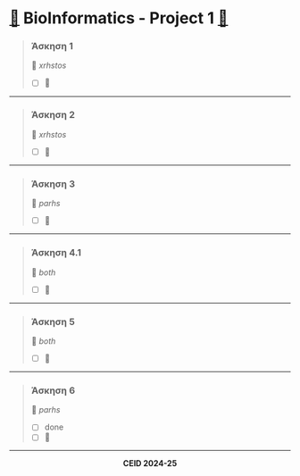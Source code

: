 # [📝](https://docs.google.com/document/d/1h4_Pqx_hJTgqUzRbDlWtmXpKMVQSoA_qtxVobzhadrE/edit?tab=t.0) BioInformatics - Project 1 [📜](https://github.com/xrhstosdim1/ceid_bioInformatics/blob/main/Project%201/first_project_2024_2025_ver_final.pdf)

> ### **Άσκηση 1️**  
> 👤 _xrhstos_  
> - [ ] 🤔
<hr>

> ### **Άσκηση 2**  
> 👤 _xrhstos_  
> - [ ] 🤔
<hr>

> ### **Άσκηση 3**  
> 👤 _parhs_  
> - [ ] 🤔
<hr>

> ### **Άσκηση 4.1**  
> 👤 _both_  
> - [ ] 🤔
<hr>

> ### **Άσκηση 5**  
> 👤 _both_  
> - [ ] 🤔
<hr>

> ### **Άσκηση 6**  
> 👤 _parhs_
> - [ ] done
> - [ ] 🤔
<hr>

<p align="center"><b>CEID 2024-25</b></p>
